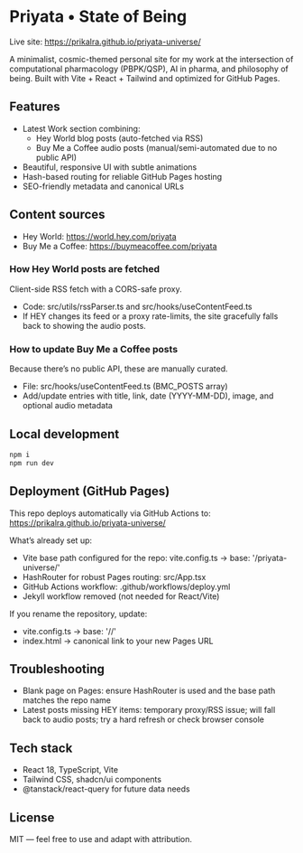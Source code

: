 # Priyata • State of Being

Live site: https://prikalra.github.io/priyata-universe/

A minimalist, cosmic-themed personal site for my work at the intersection of computational pharmacology (PBPK/QSP), AI in pharma, and philosophy of being. Built with Vite + React + Tailwind and optimized for GitHub Pages.

## Features
- Latest Work section combining:
  - Hey World blog posts (auto-fetched via RSS)
  - Buy Me a Coffee audio posts (manual/semi-automated due to no public API)
- Beautiful, responsive UI with subtle animations
- Hash-based routing for reliable GitHub Pages hosting
- SEO-friendly metadata and canonical URLs

## Content sources
- Hey World: https://world.hey.com/priyata
- Buy Me a Coffee: https://buymeacoffee.com/priyata

### How Hey World posts are fetched
Client-side RSS fetch with a CORS-safe proxy.
- Code: src/utils/rssParser.ts and src/hooks/useContentFeed.ts
- If HEY changes its feed or a proxy rate-limits, the site gracefully falls back to showing the audio posts.

### How to update Buy Me a Coffee posts
Because there’s no public API, these are manually curated.
- File: src/hooks/useContentFeed.ts (BMC_POSTS array)
- Add/update entries with title, link, date (YYYY-MM-DD), image, and optional audio metadata

## Local development
```bash
npm i
npm run dev
```

## Deployment (GitHub Pages)
This repo deploys automatically via GitHub Actions to:
https://prikalra.github.io/priyata-universe/

What’s already set up:
- Vite base path configured for the repo: vite.config.ts → base: '/priyata-universe/'
- HashRouter for robust Pages routing: src/App.tsx
- GitHub Actions workflow: .github/workflows/deploy.yml
- Jekyll workflow removed (not needed for React/Vite)

If you rename the repository, update:
- vite.config.ts → base: '/<new-repo-name>/'
- index.html → canonical link to your new Pages URL

## Troubleshooting
- Blank page on Pages: ensure HashRouter is used and the base path matches the repo name
- Latest posts missing HEY items: temporary proxy/RSS issue; will fall back to audio posts; try a hard refresh or check browser console

## Tech stack
- React 18, TypeScript, Vite
- Tailwind CSS, shadcn/ui components
- @tanstack/react-query for future data needs

## License
MIT — feel free to use and adapt with attribution.
